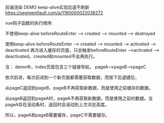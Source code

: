 前端渲染 DEMO keep-alive实现后退不刷新
https://segmentfault.com/a/1190000022038272

vue钩子函数的执行顺序:

不使用keep-alive
beforeRouteEnter --> created --> mounted --> destroyed

使用keep-alive
beforeRouteEnter --> created --> mounted --> activated --> deactivated
再次进入缓存的页面，只会触发beforeRouteEnter -->activated --> deactivated。created和mounted不会再执行。


注：
demo中，index页面包含三个链接导航。
    pageA-->pageB-->pageC

依次前进，每次前进到一个新页面都需要获取数据，而按下后退键后，

从pageC返回到pageB，pageB不再获取新数据，而是使用之前缓存的数据。

从pageB返回到pageA时，pageA不再获取新数据，而是使用之前的数据。当pageA存在滚动条时，返回时会滚动到上次浏览高度。

所以，pageA和pageB需要缓存，pageC不需要缓存。
